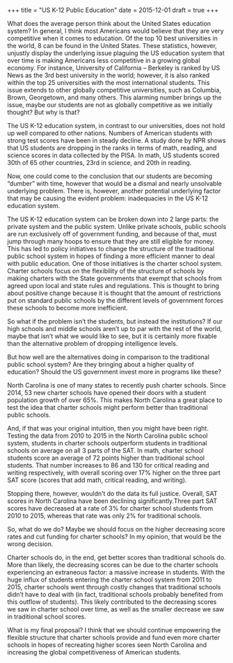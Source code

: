 +++
title = "US K-12 Public Education"
date = 2015-12-01
draft = true
+++

What does the average person think about the United States education system? In general, I think most Americans would believe that they are very competitive when it comes to education. Of the top 10 best universities in the world, 8 can be found in the United States. These statistics, however, unjustly display the underlying issue plaguing the US education system that over time is making Americans less competitive in a growing global economy. For instance, University of California – Berkeley is ranked by US News as the 3rd best university in the world; however, it is also ranked within the top 25 universities with the most international students. This issue extends to other globally competitive universities, such as Columbia, Brown, Georgetown, and many others. This alarming number brings up the issue, maybe our students are not as globally competitive as we initially thought? But why is that?

The US K-12 education system, in contrast to our universities, does not hold up well compared to other nations. Numbers of American students with strong test scores have been in steady decline. A study done by NPR shows that US students are dropping in the ranks in terms of math, reading, and science scores in data collected by the PISA. In math, US students scored 30th of 65 other countries, 23rd in science, and 20th in reading.

Now, one could come to the conclusion that our students are becoming “dumber” with time, however that would be a dismal and nearly unsolvable underlying problem. There is, however, another potential underlying factor that may be causing the evident problem: inadequacies in the US K-12 education system.

The US K-12 education system can be broken down into 2 large parts: the private system and the public system. Unlike private schools, public schools are run exclusively off of government funding, and because of that, must jump through many hoops to ensure that they are still eligible for money. This has led to policy initiatives to change the structure of the traditional public school system in hopes of finding a more efficient manner to deal with public education. One of those initiatives is the charter school system. Charter schools focus on the flexibility of the structure of schools by making charters with the State governments that exempt that schools from agreed upon local and state rules and regulations. This is thought to bring about positive change because it is thought that the amount of restrictions put on standard public schools by the different levels of government forces these schools to become more inefficient.

So what if the problem isn’t the students, but instead the institutions? If our high schools and middle schools aren’t up to par with the rest of the world, maybe that isn’t what we would like to see, but it is certainly more fixable than the alternative problem of dropping intelligence levels.

But how well are the alternatives doing in comparison to the traditional public school system? Are they bringing about a higher quality of education? Should the US government invest more in programs like these?

North Carolina is one of many states to recently push charter schools. Since 2014, 53 new charter schools have opened their doors with a student population growth of over 65%. This makes North Carolina a great place to test the idea that charter schools might perform better than traditional public schools.

And, if that was your original intuition, then you might have been right. Testing the data from 2010 to 2015 in the North Carolina public school system, students in charter schools outperform students in traditional schools on average on all 3 parts of the SAT. In math, charter school students score an average of 72 points higher than traditional school students. That number increases to 86 and 130 for critical reading and writing respectively, with overall scoring over 17% higher on the three part SAT score (scores that add math, critical reading, and writing).

Stopping there, however, wouldn’t do the data its full justice. Overall, SAT scores in North Carolina have been declining significantly.Three part SAT scores have decreased at a rate of 3% for charter school students from 2010 to 2015, whereas that rate was only 2% for traditional schools.

So, what do we do? Maybe we should focus on the higher decreasing score rates and cut funding for charter schools? In my opinion, that would be the wrong decision.

Charter schools do, in the end, get better scores than traditional schools do. More than likely, the decreasing scores can be due to the charter schools experiencing an extraneous factor: a massive increase in students. With the huge influx of students entering the charter school system from 2011 to 2015, charter schools went through costly changes that traditional schools didn’t have to deal with (in fact, traditional schools probably benefited from this outflow of students). This likely contributed to the decreasing scores we saw in charter school over time, as well as the smaller decrease we saw in traditional school scores.

What is my final proposal? I think that we should continue empowering the flexible structure that charter schools provide and fund even more charter schools in hopes of recreating higher scores seen North Carolina and increasing the global competitiveness of American students.